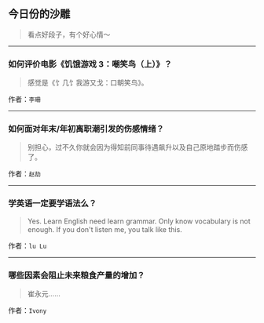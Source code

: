 ## 今日份的沙雕

> 看点好段子，有个好心情～


 
---

### 如何评价电影《饥饿游戏 3：嘲笑鸟（上）》？

> 感觉是《饣几饣我游又戈：口朝笑鸟》。


作者：`李珊`

---

### 如何面对年末/年初离职潮引发的伤感情绪？

> 别担心，过不久你就会因为得知前同事待遇飙升以及自己原地踏步而伤感了。


作者：`赵劼`

---

### 学英语一定要学语法么？

> Yes. Learn English need learn grammar. Only know vocabulary is not enough. If you don't listen me, you talk like this.


作者：`lu Lu`

---

### 哪些因素会阻止未来粮食产量的增加？

> 崔永元……


作者：`Ivony`
